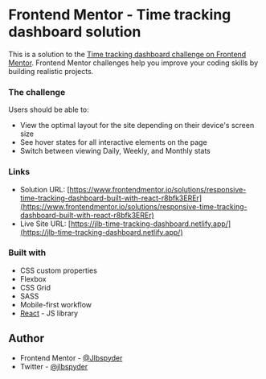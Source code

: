# Frontend Mentor - Time tracking dashboard solution

This is a solution to the [Time tracking dashboard challenge on Frontend Mentor](https://www.frontendmentor.io/challenges/time-tracking-dashboard-UIQ7167Jw). Frontend Mentor challenges help you improve your coding skills by building realistic projects. 



### The challenge

Users should be able to:

- View the optimal layout for the site depending on their device's screen size
- See hover states for all interactive elements on the page
- Switch between viewing Daily, Weekly, and Monthly stats


### Links

- Solution URL: [https://www.frontendmentor.io/solutions/responsive-time-tracking-dashboard-built-with-react-r8bfk3EREr](https://www.frontendmentor.io/solutions/responsive-time-tracking-dashboard-built-with-react-r8bfk3EREr)
- Live Site URL: [https://jlb-time-tracking-dashboard.netlify.app/](https://jlb-time-tracking-dashboard.netlify.app/)


### Built with

- CSS custom properties
- Flexbox
- CSS Grid
- SASS
- Mobile-first workflow
- [React](https://reactjs.org/) - JS library

## Author

- Frontend Mentor - [@Jlbspyder](https://www.frontendmentor.io/profile/Jlbspyder)
- Twitter - [@jlbspyder](https://www.twitter.com/jlbspyder)
